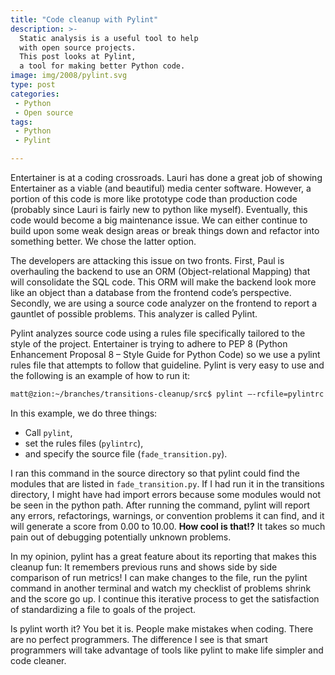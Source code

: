 ```yaml
---
title: "Code cleanup with Pylint"
description: >-
  Static analysis is a useful tool to help
  with open source projects.
  This post looks at Pylint,
  a tool for making better Python code.
image: img/2008/pylint.svg
type: post
categories:
 - Python
 - Open source
tags:
 - Python
 - Pylint

---
```



Entertainer is at a coding crossroads.
Lauri has done a great job
of showing Entertainer as a viable (and beautiful) media center software.
However, a portion of this code is more like prototype code than production code
(probably since Lauri is fairly new to python like myself).
Eventually, this code would become a big maintenance issue.
We can either continue to build upon some weak design areas or break things down
and refactor into something better.
We chose the latter option.

The developers are attacking this issue on two fronts.
First, Paul is overhauling the backend to use an ORM (Object-relational Mapping)
that will consolidate the SQL code.
This ORM will make the backend look more like an object than a database
from the frontend code’s perspective.
Secondly, we are using a source code analyzer
on the frontend to report a gauntlet of possible problems.
This analyzer is called Pylint.

Pylint analyzes source code using a rules file specifically tailored
to the style of the project.
Entertainer is trying to adhere to PEP 8
(Python Enhancement Proposal 8 – Style Guide for Python Code)
so we use a pylint rules file that attempts to follow that guideline.
Pylint is very easy to use and the following is an example of how to run it:

```bash
matt@zion:~/branches/transitions-cleanup/src$ pylint —-rcfile=pylintrc frontend/gui/transitions/fade_transition.py
```

In this example, we do three things:

* Call `pylint`,
* set the rules files (`pylintrc`),
* and specify the source file (`fade_transition.py`).

I ran this command in the source directory so that pylint could find the modules
that are listed in `fade_transition.py`.
If I had run it in the transitions directory,
I might have had import errors because some modules would not be seen
in the python path.
After running the command,
pylint will report any errors, refactorings,
warnings, or convention problems it can find,
and it will generate a score from 0.00 to 10.00.
**How cool is that!?**
It takes so much pain out of debugging potentially unknown problems.

In my opinion,
pylint has a great feature about its reporting that makes this cleanup fun:
It remembers previous runs
and shows side by side comparison of run metrics!
I can make changes to the file,
run the pylint command in another terminal
and watch my checklist of problems shrink and the score go up.
I continue this iterative process to get the satisfaction
of standardizing a file to goals of the project.

Is pylint worth it?
You bet it is.
People make mistakes when coding.
There are no perfect programmers.
The difference I see is that smart programmers will take advantage
of tools like pylint to make life simpler and code cleaner.
